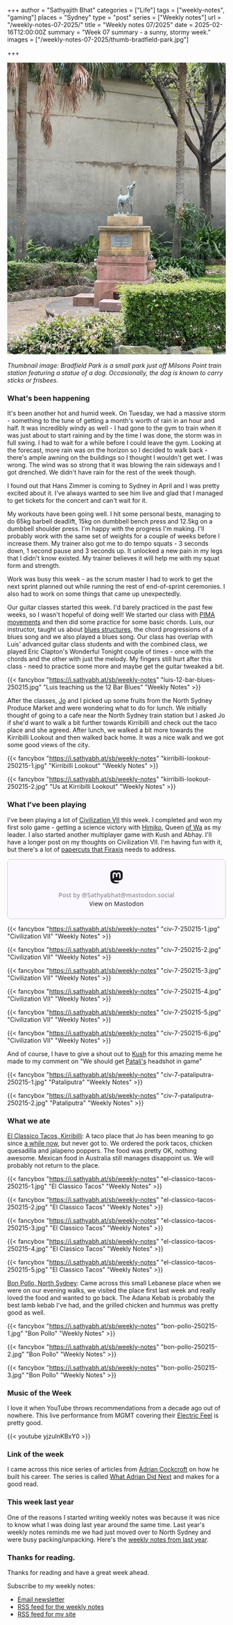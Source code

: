 +++
author = "Sathyajith Bhat"
categories = ["Life"]
tags = ["weekly-notes", "gaming"]
places = "Sydney"
type = "post"
series = ["Weekly notes"]
url = "/weekly-notes-07-2025/"
title = "Weekly notes 07/2025"
date = 2025-02-16T12:00:00Z
summary = "Week 07 summary - a sunny, stormy week."
images = ["/weekly-notes-07-2025/thumb-bradfield-park.jpg"]

+++

![](thumb-bradfield-park.jpg)

_Thumbnail image: Bradfield Park is a small park just off Milsons Point train station featuring a statue of a dog. Occasionally, the dog is known to carry sticks or frisbees._

### What's been happening

It's been another hot and humid week. On Tuesday, we had a massive storm - something to the tune of getting a month's worth of rain in an hour and half. It was incredibly windy as well - I had gone to the gym to train when it was just about to start raining and by the time I was done, the storm was in full swing. I had to wait for a while before I could leave the gym. Looking at the forecast, more rain was on the horizon so I decided to walk back - there's ample awning on the buildings so I thought I wouldn't get wet. I was wrong. The wind was so strong that it was blowing the rain sideways and I got drenched. We didn't have rain for the rest of the week though.

I found out that Hans Zimmer is coming to Sydney in April and I was pretty excited about it. I've always wanted to see him live and glad that I managed to get tickets for the concert and can't wait for it.

My workouts have been going well. I hit some personal bests, managing to do 65kg barbell deadlift, 15kg on dumbbell bench press and 12.5kg on a dumbbell shoulder press. I'm happy with the progress I'm making. I'll probably work with the same set of weights for a couple of weeks before I increase them. My trainer also got me to do tempo squats - 3 seconds down, 1 second pause and 3 seconds up. It unlocked a new pain in my legs that I didn't know existed. My trainer believes it will help me with my squat form and strength.

Work was busy this week - as the scrum master I had to work to get the next sprint planned out while running the rest of end-of-sprint ceremonies. I also had to work on some things that came up unexpectedly.

Our guitar classes started this week. I'd barely practiced in the past few weeks, so I wasn't hopeful of doing well! We started our class with [PIMA movements](https://www.fender.com/articles/techniques/what-is-pima) and then did some practice for some basic chords. Luis, our instructor, taught us about [blues structures](https://happybluesman.com/introduction-12-bar-blues/), the chord progressions of a blues song and we also played a blues song. Our class has overlap with Luis' advanced guitar class students and with the combined class, we played Eric Clapton's Wonderful Tonight couple of times - once with the chords and the other with just the melody. My fingers still hurt after this class - need to practice some more and maybe get the guitar tweaked a bit.

  {{< fancybox "https://i.sathyabh.at/sb/weekly-notes" "luis-12-bar-blues-250215.jpg" "Luis teaching us the 12 Bar Blues" "Weekly Notes" >}}

After the classes, [Jo](https://joshenoy.me) and I picked up some fruits from the North Sydney Produce Market and were wondering what to do for lunch. We initially thought of going to a cafe near the North Sydney train station but I asked Jo if she'd want to walk a bit further towards Kirribilli and check out the taco place and she agreed. After lunch, we walked a bit more towards the Kirribilli Lookout and then walked back home. It was a nice walk and we got some good views of the city.

  {{< fancybox "https://i.sathyabh.at/sb/weekly-notes" "kirribilli-lookout-250215-1.jpg" "Kirribilli Lookout" "Weekly Notes" >}}

  {{< fancybox "https://i.sathyabh.at/sb/weekly-notes" "kirribilli-lookout-250215-2.jpg" "Us at Kirribilli Lookout" "Weekly Notes" >}}


### What I've been playing 

I've been playing a lot of [Civilization VII](https://store.steampowered.com/app/289070/Sid_Meiers_Civilization_VII/) this week. I completed and won my first solo game - getting a science victory with [Himiko](https://en.wikipedia.org/wiki/Himiko), Queen [of Wa](https://civilization.2k.com/civ-vii/game-guide/leaders/himiko/) as my leader. I also started another multiplayer game with Kush and Abhay. I'll have a longer post on my thoughts on Civilization VII. I'm having fun with it, but there's a lot of [papercuts that Firaxis](https://mastodon.social/@Sathyabhat/114011340045904407) needs to address.

<blockquote class="mastodon-embed" data-embed-url="https://mastodon.social/@Sathyabhat/114011340045904407/embed" style="background: #FCF8FF; border-radius: 8px; border: 1px solid #C9C4DA; margin: 0; max-width: 540px; min-width: 270px; overflow: hidden; padding: 0;"> <a href="https://mastodon.social/@Sathyabhat/114011340045904407" target="_blank" style="align-items: center; color: #1C1A25; display: flex; flex-direction: column; font-family: system-ui, -apple-system, BlinkMacSystemFont, 'Segoe UI', Oxygen, Ubuntu, Cantarell, 'Fira Sans', 'Droid Sans', 'Helvetica Neue', Roboto, sans-serif; font-size: 14px; justify-content: center; letter-spacing: 0.25px; line-height: 20px; padding: 24px; text-decoration: none;"> <svg xmlns="http://www.w3.org/2000/svg" xmlns:xlink="http://www.w3.org/1999/xlink" width="32" height="32" viewBox="0 0 79 75"><path d="M74.7135 16.6043C73.6199 8.54587 66.5351 2.19527 58.1366 0.964691C56.7196 0.756754 51.351 0 38.9148 0H38.822C26.3824 0 23.7135 0.756754 22.2966 0.964691C14.1319 2.16118 6.67571 7.86752 4.86669 16.0214C3.99657 20.0369 3.90371 24.4888 4.06535 28.5726C4.29578 34.4289 4.34049 40.275 4.877 46.1075C5.24791 49.9817 5.89495 53.8251 6.81328 57.6088C8.53288 64.5968 15.4938 70.4122 22.3138 72.7848C29.6155 75.259 37.468 75.6697 44.9919 73.971C45.8196 73.7801 46.6381 73.5586 47.4475 73.3063C49.2737 72.7302 51.4164 72.086 52.9915 70.9542C53.0131 70.9384 53.0308 70.9178 53.0433 70.8942C53.0558 70.8706 53.0628 70.8445 53.0637 70.8179V65.1661C53.0634 65.1412 53.0574 65.1167 53.0462 65.0944C53.035 65.0721 53.0189 65.0525 52.9992 65.0371C52.9794 65.0218 52.9564 65.011 52.9318 65.0056C52.9073 65.0002 52.8819 65.0003 52.8574 65.0059C48.0369 66.1472 43.0971 66.7193 38.141 66.7103C29.6118 66.7103 27.3178 62.6981 26.6609 61.0278C26.1329 59.5842 25.7976 58.0784 25.6636 56.5486C25.6622 56.5229 25.667 56.4973 25.6775 56.4738C25.688 56.4502 25.7039 56.4295 25.724 56.4132C25.7441 56.397 25.7678 56.3856 25.7931 56.3801C25.8185 56.3746 25.8448 56.3751 25.8699 56.3816C30.6101 57.5151 35.4693 58.0873 40.3455 58.086C41.5183 58.086 42.6876 58.086 43.8604 58.0553C48.7647 57.919 53.9339 57.6701 58.7591 56.7361C58.8794 56.7123 58.9998 56.6918 59.103 56.6611C66.7139 55.2124 73.9569 50.665 74.6929 39.1501C74.7204 38.6967 74.7892 34.4016 74.7892 33.9312C74.7926 32.3325 75.3085 22.5901 74.7135 16.6043ZM62.9996 45.3371H54.9966V25.9069C54.9966 21.8163 53.277 19.7302 49.7793 19.7302C45.9343 19.7302 44.0083 22.1981 44.0083 27.0727V37.7082H36.0534V27.0727C36.0534 22.1981 34.124 19.7302 30.279 19.7302C26.8019 19.7302 25.0651 21.8163 25.0617 25.9069V45.3371H17.0656V25.3172C17.0656 21.2266 18.1191 17.9769 20.2262 15.568C22.3998 13.1648 25.2509 11.9308 28.7898 11.9308C32.8859 11.9308 35.9812 13.492 38.0447 16.6111L40.036 19.9245L42.0308 16.6111C44.0943 13.492 47.1896 11.9308 51.2788 11.9308C54.8143 11.9308 57.6654 13.1648 59.8459 15.568C61.9529 17.9746 63.0065 21.2243 63.0065 25.3172L62.9996 45.3371Z" fill="currentColor"/></svg> <div style="color: #787588; margin-top: 16px;">Post by @Sathyabhat@mastodon.social</div> <div style="font-weight: 500;">View on Mastodon</div> </a> </blockquote> <script data-allowed-prefixes="https://mastodon.social/" async src="https://mastodon.social/embed.js"></script>

  {{< fancybox "https://i.sathyabh.at/sb/weekly-notes" "civ-7-250215-1.jpg" "Civilization VII" "Weekly Notes" >}}

  {{< fancybox "https://i.sathyabh.at/sb/weekly-notes" "civ-7-250215-2.jpg" "Civilization VII" "Weekly Notes" >}}

  {{< fancybox "https://i.sathyabh.at/sb/weekly-notes" "civ-7-250215-3.jpg" "Civilization VII" "Weekly Notes" >}}

  {{< fancybox "https://i.sathyabh.at/sb/weekly-notes" "civ-7-250215-4.jpg" "Civilization VII" "Weekly Notes" >}}

  {{< fancybox "https://i.sathyabh.at/sb/weekly-notes" "civ-7-250215-5.jpg" "Civilization VII" "Weekly Notes" >}}

  {{< fancybox "https://i.sathyabh.at/sb/weekly-notes" "civ-7-250215-6.jpg" "Civilization VII" "Weekly Notes" >}}

And of course, I have to give a shout out to [Kush](https://bsky.app/profile/kushu.bsky.social) for this amazing meme he made to my comment on "We should get [Patali's](https://x.com/sharathpatali) headshot in game"

  {{< fancybox "https://i.sathyabh.at/sb/weekly-notes" "civ-7-pataliputra-250215-1.jpg" "Pataliputra" "Weekly Notes" >}}

  {{< fancybox "https://i.sathyabh.at/sb/weekly-notes" "civ-7-pataliputra-250215-2.jpg" "Pataliputra" "Weekly Notes" >}}

### What we ate

[El Classico Tacos, Kirribilli](https://maps.app.goo.gl/5iXkwdRtgvpEYkMYA): A taco place that Jo has been meaning to go since [a while now](/weekly-notes-04-2025/), but never got to.  We ordered the pork tacos, chicken quesadilla and jalapeno poppers. The food was pretty OK, nothing awesome. Mexican food in Australia still manages disappoint us. We will probably not return to the place.

  {{< fancybox "https://i.sathyabh.at/sb/weekly-notes" "el-classico-tacos-250215-1.jpg" "El Classico Tacos" "Weekly Notes" >}}

  {{< fancybox "https://i.sathyabh.at/sb/weekly-notes" "el-classico-tacos-250215-2.jpg" "El Classico Tacos" "Weekly Notes" >}}

  {{< fancybox "https://i.sathyabh.at/sb/weekly-notes" "el-classico-tacos-250215-3.jpg" "El Classico Tacos" "Weekly Notes" >}}

  {{< fancybox "https://i.sathyabh.at/sb/weekly-notes" "el-classico-tacos-250215-4.jpg" "El Classico Tacos" "Weekly Notes" >}}

  {{< fancybox "https://i.sathyabh.at/sb/weekly-notes" "el-classico-tacos-250215-5.jpg" "El Classico Tacos" "Weekly Notes" >}}

[Bon Pollo, North Sydney](https://maps.app.goo.gl/9ft8iSK8oqxg1EVm8): Came across this small Lebanese place when we were on our evening walks, we visited the place first last week and really loved the food and wanted to go back. The Adana Kebab is probably the best lamb kebab I've had, and the grilled chicken and hummus was pretty good as well.

  {{< fancybox "https://i.sathyabh.at/sb/weekly-notes" "bon-pollo-250215-1.jpg" "Bon Pollo" "Weekly Notes" >}}

  {{< fancybox "https://i.sathyabh.at/sb/weekly-notes" "bon-pollo-250215-2.jpg" "Bon Pollo" "Weekly Notes" >}}

  {{< fancybox "https://i.sathyabh.at/sb/weekly-notes" "bon-pollo-250215-3.jpg" "Bon Pollo" "Weekly Notes" >}}

### Music of the Week

I love it when YouTube throws recommendations from a decade ago out of nowhere. This live performance from MGMT covering their [Electric Feel](https://www.youtube.com/watch?v=yjzuInKBxY0) is pretty good.

  {{< youtube yjzuInKBxY0 >}}

### Link of the week

I came across this nice series of articles from [Adrian Cockcroft](https://mastodon.social/@adrianco) on how he built his career. The series is called [What Adrian Did Next](https://adrianco.medium.com/what-adrian-did-next-part-1-starting-out-e256e04db50d) and makes for a good read.

### This week last year

One of the reasons I started writing weekly notes was because it was nice to know what I was doing last year around the same time. Last year's weekly notes reminds me we had just moved over to North Sydney and were busy packing/unpacking. Here's the [weekly notes from last year](/weekly-notes-07-2024/).

### Thanks for reading.

Thanks for reading and have a great week ahead.

Subscribe to my weekly notes:

- [Email newsletter](https://sathyabhat.substack.com/)
- [RSS feed for the weekly notes](https://sathyabh.at/series/weekly-notes/index.xml)
- [RSS feed for my site](https://sathyabh.at/index.xml)
